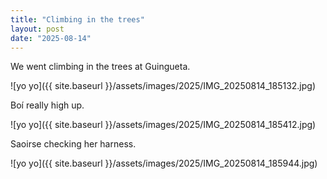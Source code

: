 ```yaml
---
title: "Climbing in the trees"
layout: post
date: "2025-08-14"
---
```


We went climbing in the trees at Guingueta.

![yo yo]({{ site.baseurl }}/assets/images/2025/IMG_20250814_185132.jpg)

Boí really high up.

![yo yo]({{ site.baseurl }}/assets/images/2025/IMG_20250814_185412.jpg)

Saoirse checking her harness.

![yo yo]({{ site.baseurl }}/assets/images/2025/IMG_20250814_185944.jpg)
